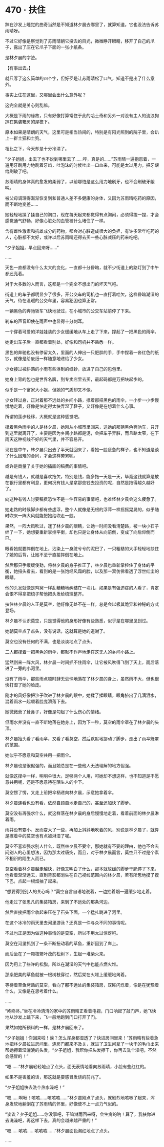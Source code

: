 # 470 · 扶住

趴在沙发上睡觉的曲奇当然是不知道林夕晨去哪里了，就算知道，它也没法告诉苏雨晴呀。

不过它好像是察觉到了苏雨晴朝它投去的目光，微微睁开眼睛，移开了自己的爪子，露出了压在它爪子下面的一张小纸条。

是林夕晨的字迹。

【有事出去。】

就只写了这么简单的四个字，但好歹是让苏雨晴松了口气，知道不是出了什么意外。

事实上住在这里，又哪里会出什么意外呢？

这完全就是关心则乱嘛。

大概是下雨的缘故，只有好像打算常住于此的哈士奇和另外一对没有主人的流浪狗趴在集装箱房的屋檐下。

原本如果是晴朗的天气，这里可是相当热闹的，特别是有阳光照到的院子里，会趴上一群土猫和土狗。

相比之下，今天却是十分冷清了。

“夕子姐姐，出去了也不说到哪里去了……哼，真是的……”苏雨晴一遍抱怨着，一遍用牙刷用力地刷着牙齿，吐泡沫的时候吐出一口血来，可能是太过用力，把牙龈给刷破了吧。

苏雨晴的身体真的愈发的柔弱了，以前哪怕是这么用力地刷牙，也不会刷破牙龈呐。

被父母调理得渐渐恢复到和普通人差不多健康的身体，又因为苏雨晴吃药的原因，而不断地变差……

她轻轻地揉了揉自己的胸口，现在每天起来都觉得有点胸闷，必须得捏一捏，才会感觉通气舒畅，好像心脏处的血管被什么堵住了一样。

含有雌性激素和抗雄成分的药物，都会对心脏造成很大的负担，有许多常年吃药的人，心脏都不太好，或许以后苏雨晴还得去买一些心脏减压的药来吃吧。

“夕子姐姐，早点回来呀……”

……

天色一直都没有什么太大的变化，一直都十分昏暗，就不少街道上的路灯到了中午都还亮着。

对于大多数的人而言，这都是一个完全不想出门的坏天气吧。

街道上的车子都明显少了很多，开公交车的司机也一直打着哈欠，这样昏暗潮湿的天气，待在温暖的公交车里，容易犯困也算正常。

一辆黑色的奔驰轿车飞快地驶过，在小城市的公交车站前停了下来。

刹车的声音即使在雨声中也显得十分刺耳。

一个穿着可爱的洋娃娃装的少女缓缓地从车上走了下来，撑起了一把黑色的雨伞。

她走出车子后一直都看着别处，好像和司机并不熟悉一样。

黑色的奔驰也没有停留太久，里面的人伸出一只肥胖的手，手中捏着一沓红色的纸钞，就像是给废纸一样随意地递给了少女。

少女接过被斜落的小雨有些淋到的纸钞，放进了自己的包包里。

她身上背的包也是世界名牌，到专卖店里去买，最起码都是万把块起步的。

似乎是一个富家大小姐，但她的气质却又不像。

少女转过身，正对着那不远处的乡间小路，撑着那把黑色的雨伞，一小步一小步慢慢地走着，好像是怕走得太快弄湿了鞋子，又好像是在想着什么心事。

所谓的莲步轻移，大概就是这种感觉吧。

撑着黑色雨伞的人是林夕晨，她刚从小城市里回来，送她的那辆黑色奔驰车，只开到这里就离开了，主要是因为乡间小路都是泥，会把车子弄脏，而且路太窄，在下雨天这种视线不好的天气里，并不容易开。

现在是中午，林夕晨只出去了半天就回来了，看她一脸疲惫的样子，也不知道是谈了什么困难的合同，才会这样劳累呢。

或许是商量了关于她的插画的稿费的事情吧。

越是有钱人，就越是喜欢拖欠，特别是钱，能多拖一天是一天，毕竟这钱就算是放在银行里都有利息，更何况有钱人是拿那些钱去投资的呢，自然是拖得越久越好了。

向这种有钱人讨要稿费恐怕不是一件容易的事情吧，也难怪林夕晨会这么疲惫了。

她走路的时候脚步都有些虚浮，整个人就像是无根的浮萍一样摇摇晃晃的，似乎随时吹来一阵大风就能把她给吹走一般。

果然，一阵大风吹过，迷了林夕晨的眼睛，让她一时间没看清楚路，被一块小石子绊了一下，她想要重新掌控平衡，却也只是让身体从向前倒，变成了向后仰倒而已。

眼看她就要摔倒在地上，沾染上一身脏兮兮的泥巴了，一只粗糙的大手轻轻地扶住了她的后背，让她不至于直接摔倒在地上。

然后那只手缓缓使劲，将林夕晨的身子推正了，林夕晨也重新掌控住了身体的平衡，她扭头看去，看到的是一张饱经风霜的脸，以及那一双仿佛看透了浮世红尘的眼睛。

他的头发就像是鸡窝一样乱糟糟地纠结在一块儿，如果是有强迫症的人看了，肯定会恨不得拿把梳子帮他把头发给梳理整齐。

扶住林夕晨的人正是莫空，他好像无处不在一样，总是会以极其诡异和神秘的方式登场。

林夕晨不认识莫空，只是觉得他的身形好像有些熟悉，似乎是在哪里见到过。

她朝莫空点了点头，没有说话，这就算是她的道谢了。

莫空也没有任何的不满，也是淡淡地点了点头。

二人都撑着一把黑色的雨伞，都默不作声地走在这无人的乡间小路上。

猛然刮来一阵大风，林夕晨一时间抓不住雨伞，让它被风吹得飞到了天上，而后落进了一旁的小河里。

没有了雨伞，那些雨点顿时肆无忌惮地落在了林夕晨的身上，虽然雨不大，但也很快打湿了她的脸庞。

刚才的风好像把沙子吹进了林夕晨的眼中，她揉了揉眼睛，眼角挤出了几滴泪水，混着雨水一起顺着脸庞滑落下去。

她微微耸了耸鼻子，好像是勾起了什么伤心的情绪。

但雨水并没有一直不断地落在她身上，因为下一秒，莫空的雨伞罩在了林夕晨的头顶。

林夕晨抬头看了看雨伞，又看了看莫空，然后默默地挪动了脚步，走出了雨伞笼罩的范围。

她似乎不愿意和莫空共用一把雨伞。

林夕晨也是很倔强的，而且她总是在一些他人无法理解的地方倔强。

就像这撑伞一样，明明伞很大，足够两个人用，可她却不想这样，也不知道是不愿意共用呢，还是不愿意待在陌生人的伞下。

莫空愣了愣，又走上前把伞柄递向林夕晨，示意她拿着伞。

林夕晨连看也没有看，依然自顾自地走自己的，甚至还加快了脚步。

莫空没有再强求什么，就这样落在林夕晨的身后慢慢地走着，看着前面的林夕晨淋着雨。

雨并没有变小，反而变大了一些，再加上斜斜地吹着的风，别说是林夕晨了，就算是撑着伞的莫空也有点被淋湿了呢。

莫空不喜欢强求别人什么，既然林夕晨不要伞，那她就有不要的理由，他也不会去问别人的心里想法，因为那太过唐突，而且，对于林夕晨而言，莫空只不过是个素不相识的陌生人而已。

莫空看着林夕晨越走越快，好像又明白了什么，那本就放缓的脚步干脆停了下来，他看着渐渐远去，直到背影都消失在自己视线范围内的林夕晨，若有所思地摸了摸下巴，点起一根烟抽了起来。

“想要得到别人的关心吗？”莫空自言自语地说着，一边抽着烟一遍缓步地走着。

他走过了张思凡的集装箱房，来到了不远处的那条河边。

然后直接把雨伞收起来压在了石头下面，一个猛扎跳进了河里。

在这个冰冷的雨天里去河里游泳？还真是一件与众不同的事情呢。

不过也正是因为做这种事情的是莫空，所以不用太过惊讶吧。

莫空在河里抓到了一条不断扭动着的草鱼，重新回到了岸上。

而后坐在了一颗枝繁叶茂的松树下，生起一堆柴火来。

因为用上了些许的松脂，所以在潮湿的天气中也能点燃火堆。

那条肥美的草鱼就被一根树枝穿过，然后架在火堆上缓缓地烤着。

等待着草鱼烤熟的莫空，看向了那不远处的集装箱房，双眸闪烁着，像是在犹豫着什么，又像是在思考着什么。

……

“咚咚咚。”坐在冷冷清清的家中的苏雨晴正看着电视，门口响起了敲门声，她飞快地从沙发上跳下来，飞一般地跑到门口打开了门。

果然如她所预料的一样，是林夕晨回来了。

“夕子姐姐！你回来啦！诶？怎么浑身都湿透了？快进房间里来！”苏雨晴有些着急地把林夕晨拉进房间里，连房门都来不及关，就进了卫生间拿了一块干的毛巾出来帮她擦着湿漉漉的头发，“夕子姐姐，我帮你把头发擦干，你再去洗个澡吧，不然会感冒的！”

“嗯……”林夕晨轻轻地点了点头，面无表情地看向苏雨晴，小脸有些红红的。

如果不是害羞的话，那这就是要感冒发烧的前兆了。

“夕子姐姐快去洗个热水澡吧！”

“嗯……啊啾！咳咳……咳咳咳……”林夕晨刚点了点头，就剧烈地咳嗽了起来，浑身发软地躺倒在了苏雨晴的怀里，好像使不上一点力气似的。

“诶诶？夕子姐姐……你没事吧，干嘛淋雨回来呀，会生病的呐！算了，我扶你进去洗澡吧，再这样下去，真的会越来越严重的！”

“嗯……咳咳……咳咳咳……”林夕晨面色潮红地点了点头。

……

